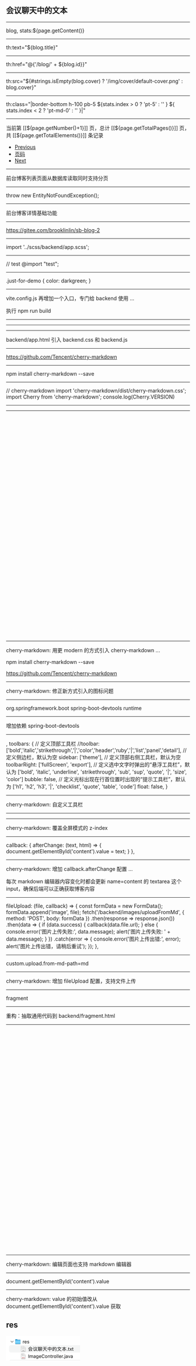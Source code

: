 ## 会议聊天中的文本

-- -- --

blog, stats:${page.getContent()}

-- -- --

th:text="${blog.title}"

-- -- --

th:href="@{'/blog/' + ${blog.id}}"

-- -- --

th:src="${#strings.isEmpty(blog.cover) ? '/img/cover/default-cover.png' : blog.cover}"

-- -- --

th:class="|border-bottom h-100 pb-5 ${stats.index > 0 ? 'pt-5' : '' } ${ stats.index < 2 ? 'pt-md-0' : '' }|"

-- -- --

<div id="pagination-container" class="mt-3">
    <p class="text-muted p-1">当前第 [[${page.getNumber()+1}]] 页，总计 [[${page.getTotalPages()}]] 页，共 [[${page.getTotalElements()}]] 条记录</p>
    <nav aria-label="Page navigation example">
        <ul class="pagination">
            <li class="page-item" th:if="${page.hasPrevious()}">
                <a class="page-link" href="#" th:href="${'/blog?page=' + page.getNumber()}">Previous</a>
            </li>
            <li th:class="${currentPageNumber == page.getNumber() + 1 ? 'page-item active' : 'page-item'}" class="page-item"
                th:each="currentPageNumber:${#numbers.sequence(1, page.getTotalPages())}">
                <a class="page-link" th:href="${'/blog?page=' + currentPageNumber}" href="#" th:text="${currentPageNumber}">页码</a>
            </li>
            <li class="page-item" th:if="${page.hasNext()}">
                <a class="page-link" href="#" th:href="${'/blog?page=' + (page.getNumber() + 2)}">Next</a>
            </li>
        </ul>
    </nav>
</div>

-- -- --

前台博客列表页面从数据库读取同时支持分页

-- -- --

throw new EntityNotFoundException();

-- -- --

前台博客详情基础功能

-- -- --

https://gitee.com/brooklinlin/sb-blog-2

-- -- --

import '../scss/backend/app.scss';

-- -- --

// test
@import "test";

-- -- --

.just-for-demo {
color: darkgreen;
}

-- -- --

vite.config.js 再增加一个入口，专门给 backend 使用 ...

执行 npm run build

-- -- --

<!-- 通用 CSS -->
<link rel="stylesheet" href="/build/assets/backend.css">

-- -- --

<!-- 通用 JS -->
<script type="module" src="/build/assets/backend.js"></script>

-- -- --

backend/app.html 引入 backend.css 和 backend.js

-- -- --

https://github.com/Tencent/cherry-markdown

-- -- --

npm install cherry-markdown --save

-- -- --

// cherry-markdown
import 'cherry-markdown/dist/cherry-markdown.css';
import Cherry from 'cherry-markdown';
console.log(Cherry.VERSION)

-- -- --

<script type="module">
    const cherryInstance = new Cherry({
      id: 'markdown-container',
      value: '',
    });
</script>

-- -- --

<div id="markdown-container" style="height:600px"></div>

-- -- --

cherry-markdown: 用更 modern 的方式引入 cherry-markdown ...

npm install cherry-markdown --save

https://github.com/Tencent/cherry-markdown

-- -- --

cherry-markdown: 修正新方式引入的图标问题

-- -- --

<dependency>
    <groupId>org.springframework.boot</groupId>
    <artifactId>spring-boot-devtools</artifactId>
    <scope>runtime</scope>
</dependency>

-- -- --

增加依赖 spring-boot-devtools

-- -- --

,
toolbars: {
// 定义顶部工具栏
//toolbar: ['bold','italic','strikethrough','|','color','header','ruby','|','list','panel','detail'],
// 定义侧边栏，默认为空
sidebar: ['theme'],
// 定义顶部右侧工具栏，默认为空
toolbarRight: ['fullScreen', 'export'],
// 定义选中文字时弹出的“悬浮工具栏”，默认为 ['bold', 'italic', 'underline', 'strikethrough', 'sub', 'sup', 'quote', '|', 'size', 'color']
bubble: false,
// 定义光标出现在行首位置时出现的“提示工具栏”，默认为 ['h1', 'h2', 'h3', '|', 'checklist', 'quote', 'table', 'code']
float: false,
}

-- -- --

cherry-markdown: 自定义工具栏

-- -- --

<style id="css">
    /* 覆盖 Cherry Markdown 全屏模式的 z-index */
    .cherry.fullscreen {
      z-index: 1050 !important; /* 确保 z-index 足够大，覆盖其他元素 */
    }
</style>

-- -- --

cherry-markdown: 覆盖全屏模式的 z-index

-- -- --

callback: {
afterChange: (text, html) => {
document.getElementById('content').value = text;
}
},

-- -- --

cherry-markdown: 增加 callback.afterChange 配置 ...

每次 markdown 编辑器内容变化时都会更新 name=content 的 textarea 这个 input，确保后端可以正确获取博客内容

-- -- --

fileUpload: (file, callback) => {
const formData = new FormData();
formData.append('image', file);
fetch('/backend/images/uploadFromMd', {
method: 'POST',
body: formData
})
.then(response => response.json())
.then(data => {
if (data.success) {
callback(data.file.url);
} else {
console.error('图片上传失败:', data.message);
alert('图片上传失败: ' + data.message);
}
})
.catch(error => {
console.error('图片上传出错:', error);
alert('图片上传出错，请稍后重试');
});
},

-- -- --

custom.upload.from-md-path=md

-- -- --

cherry-markdown: 增加 fileUpload 配置，支持文件上传

-- -- --

fragment

-- -- --

重构：抽取通用代码到 backend/fragment.html

-- -- --

<div id="markdown-container" style="height:600px"></div>

-- -- --

cherry-markdown: 编辑页面也支持 markdown 编辑器

-- -- --

document.getElementById('content').value

-- -- --

cherry-markdown: value 的初始值改从 document.getElementById('content').value 获取

## res
![img.png](img.png)